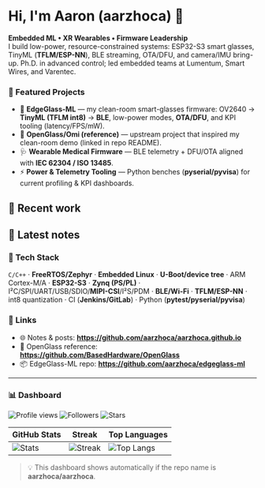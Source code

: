 # Hi, I'm Aaron (aarzhoca) 👋

**Embedded ML • XR Wearables • Firmware Leadership**  
I build low-power, resource-constrained systems: ESP32-S3 smart glasses, TinyML (**TFLM/ESP-NN**), BLE streaming, OTA/DFU, and camera/IMU bring-up. Ph.D. in advanced control; led embedded teams at Lumentum, Smart Wires, and Varentec.

### 📌 Featured Projects
- 🔭 **EdgeGlass-ML** — my clean-room smart-glasses firmware: OV2640 → **TinyML (TFLM int8)** → **BLE**, low-power modes, **OTA/DFU**, and KPI tooling (latency/FPS/mW).  
- 🥽 **OpenGlass/Omi (reference)** — upstream project that inspired my clean-room demo (linked in repo README).  
- 🩺 **Wearable Medical Firmware** — BLE telemetry + DFU/OTA aligned with **IEC 62304 / ISO 13485**.  
- ⚡ **Power & Telemetry Tooling** — Python benches (**pyserial/pyvisa**) for current profiling & KPI dashboards.

## 🔧 Recent work
<!--RECENT_WORK:START-->
<!--RECENT_WORK:END-->

## 📝 Latest notes
<!--LATEST_POSTS:START-->
<!--LATEST_POSTS:END-->

### 🧰 Tech Stack
`C/C++` · **FreeRTOS/Zephyr** · **Embedded Linux** · **U-Boot/device tree** · ARM Cortex-M/A · **ESP32-S3** · **Zynq (PS/PL)** ·  
I²C/SPI/UART/USB/SDIO/**MIPI-CSI**/I²S/PDM · **BLE/Wi-Fi** · **TFLM/ESP-NN** · int8 quantization · CI (**Jenkins/GitLab**) · Python (**pytest/pyserial/pyvisa**)

### 🔗 Links
- 🌐 Notes & posts: **https://github.com/aarzhoca/aarzhoca.github.io**
- 🥽 OpenGlass reference: **https://github.com/BasedHardware/OpenGlass**
- 📦 EdgeGlass-ML repo: **https://github.com/aarzhoca/edgeglass-ml**

---

### 📊 Dashboard
![Profile views](https://komarev.com/ghpvc/?username=aarzhoca&label=Profile%20views&color=0e75b6&style=flat)
![Followers](https://img.shields.io/github/followers/aarzhoca?style=social)
![Stars](https://img.shields.io/github/stars/aarzhoca?style=social)

| GitHub Stats | Streak | Top Languages |
|---|---|---|
| ![Stats](https://github-readme-stats.vercel.app/api?username=aarzhoca&show_icons=true&hide_rank=false) | ![Streak](https://streak-stats.demolab.com?user=aarzhoca) | ![Top Langs](https://github-readme-stats.vercel.app/api/top-langs/?username=aarzhoca&layout=compact) |

> 💡 This dashboard shows automatically if the repo name is **aarzhoca/aarzhoca**.
